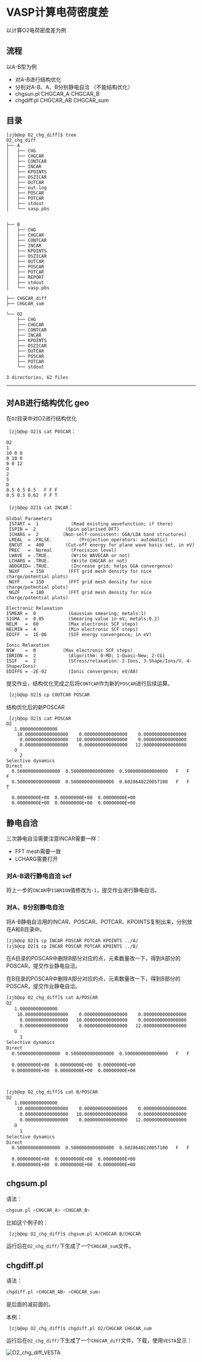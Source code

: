 # VASP计算电荷密度差

以计算O2电荷密度差为例

## 流程

以A-B型为例

- 对A-B进行结构优化
- 分别对A-B、A、B分别静电自洽 （不能结构优化）
- chgsun.pl CHGCAR_A CHGCAR_B
- chgdiff.pl CHGCAR_AB CHGCAR_sum

## 目录

```
[zjb@op O2_chg_diff]$ tree
O2_chg_diff
├── A
│   ├── CHG
│   ├── CHGCAR
│   ├── CONTCAR
│   ├── INCAR
│   ├── KPOINTS
│   ├── OSZICAR
│   ├── OUTCAR
│   ├── out.log
│   ├── POSCAR
│   ├── POTCAR
│   ├── stdout
│   └── vasp.pbs


├── B
│   ├── CHG
│   ├── CHGCAR
│   ├── CONTCAR
│   ├── INCAR
│   ├── KPOINTS
│   ├── OSZICAR
│   ├── OUTCAR
│   ├── POSCAR
│   ├── POTCAR
│   ├── REPORT
│   ├── stdout
│   └── vasp.pbs

├── CHGCAR_diff
├── CHGCAR_sum

└── O2
    ├── CHG
    ├── CHGCAR
    ├── CONTCAR
    ├── INCAR
    ├── KPOINTS
    ├── OSZICAR
    ├── OUTCAR
    ├── POSCAR
    ├── POTCAR
    └── stdout

3 directories, 62 files
```

---



## 对AB进行结构优化 geo

在`O2`目录中对O2进行结构优化

` [zjb@op O2]$ cat POSCAR`：

```
O2
1
10 0 0
0 10 0
0 0 12
O
2
S
D
0.5 0.5 0.5   F F F
0.5 0.5 0.62  F F T
```

` [zjb@op O2]$ cat INCAR`：

```
Global Parameters
 ISTART =  1            (Read existing wavefunction; if there)
 ISPIN =  2           (Spin polarised DFT)
 ICHARG =  2         (Non-self-consistent: GGA/LDA band structures)
 LREAL  = .FALSE.          (Projection operators: automatic)
 ENCUT  =  400        (Cut-off energy for plane wave basis set, in eV)
 PREC   =  Normal       (Precision level)
 LWAVE  = .TRUE.        (Write WAVECAR or not)
 LCHARG = .TRUE.        (Write CHGCAR or not)
 ADDGRID= .TRUE.        (Increase grid; helps GGA convergence)
 NGXF    = 150         (FFT grid mesh density for nice charge/potential plots)
 NGYF    = 150         (FFT grid mesh density for nice charge/potential plots)
 NGZF    = 180         (FFT grid mesh density for nice charge/potential plots)

Electronic Relaxation
ISMEAR =  0            (Gaussian smearing; metals:1)
SIGMA  =  0.05         (Smearing value in eV; metals:0.2)
NELM   =  60           (Max electronic SCF steps)
NELMIN =  4            (Min electronic SCF steps)
EDIFF  =  1E-06        (SCF energy convergence; in eV)

Ionic Relaxation
NSW    =  0          (Max electronic SCF steps)
IBRION =  2            (Algorithm: 0-MD; 1-Quasi-New; 2-CG)
ISIF   =  2            (Stress/relaxation: 2-Ions, 3-Shape/Ions/V, 4-Shape/Ions)
EDIFFG = -2E-02        (Ionic convergence; eV/AA)
```

提交作业，结构优化完成之后将`CONTCAR`作为新的`POSCAR`进行后续运算。 

```bash
 [zjb@op O2]$ cp COUTCAR POSCAR
```

结构优化后的新POSCAR

```
 [zjb@op O2]$ cat POSCAR
O2                                      
   1.00000000000000     
    10.0000000000000000    0.0000000000000000    0.0000000000000000
     0.0000000000000000   10.0000000000000000    0.0000000000000000
     0.0000000000000000    0.0000000000000000   12.0000000000000000
   O 
     2
Selective dynamics
Direct
  0.5000000000000000  0.5000000000000000  0.5000000000000000   F   F   F
  0.5000000000000000  0.5000000000000000  0.6028640220057100   F   F   T
 
  0.00000000E+00  0.00000000E+00  0.00000000E+00
  0.00000000E+00  0.00000000E+00  0.00000000E+00
```



## 静电自洽

三次静电自洽需要注意INCAR需要一样：

- FFT mesh需要一致
- LCHARG需要打开

### 对A-B进行静电自洽 scf

将上一步的`INCAR`中`ISBRION`值修改为`-1`，提交作业进行静电自洽。

### 对A、B分别静电自洽

将A-B静电自洽用的INCAR、POSCAR、POTCAR、KPOINTS复制出来，分别放在A和B目录中。

```bash
[zjb@op O2]$ cp INCAR POSCAR POTCAR KPOINTS ../A/
[zjb@op O2]$ cp INCAR POSCAR POTCAR KPOINTS ../B/
```

在A目录的POSCAR中删除B部分对应的点，元素数量改一下，得到A部分的POSCAR，提交作业静电自洽。

在B目录的POSCAR中删除A部分对应的点，元素数量改一下，得到B部分的POSCAR，提交作业静电自洽。

```bash
[zjb@op O2_chg_diff]$ cat A/POSCAR 
O2                                      
   1.00000000000000     
    10.0000000000000000    0.0000000000000000    0.0000000000000000
     0.0000000000000000   10.0000000000000000    0.0000000000000000
     0.0000000000000000    0.0000000000000000   12.0000000000000000
   O 
     1
Selective dynamics
Direct
  0.5000000000000000  0.5000000000000000  0.5000000000000000   F   F   F
 
  0.00000000E+00  0.00000000E+00  0.00000000E+00
  0.00000000E+00  0.00000000E+00  0.00000000E+00



[zjb@op O2_chg_diff]$ cat B/POSCAR 
O2                                      
   1.00000000000000     
    10.0000000000000000    0.0000000000000000    0.0000000000000000
     0.0000000000000000   10.0000000000000000    0.0000000000000000
     0.0000000000000000    0.0000000000000000   12.0000000000000000
   O 
     1
Selective dynamics
Direct
  0.5000000000000000  0.5000000000000000  0.6028640220057100   F   F   T
 
  0.00000000E+00  0.00000000E+00  0.00000000E+00
  0.00000000E+00  0.00000000E+00  0.00000000E+00

```

## chgsum.pl

语法：

```bash
chgsum.pl <CHGCAR_A> <CHGCAR_B>
```

比如这个例子的：

```bash
 [zjb@op O2_chg_diff]$ chgsum.pl A/CHGCAR B/CHGCAR
```

运行后在`O2_chg_diff/`下生成了一个`CHGCAR_sum`文件。

## chgdiff.pl

语法：

```bash
chgdiff.pl <CHGCAR_AB> <CHGCAR_sum>
```

是后面的减前面的。

本例：

```
 [zjb@op O2_chg_diff]$ chgdiff.pl O2/CHGCAR CHGCAR_sum
```

运行后在`O2_chg_diff/`下生成了一个`CHGCAR_diff`文件，下载，使用`VESTA`显示：

![O2_chg_diff_VESTA](vasp-chg-diff.assets/image-20201128155815668.png)

